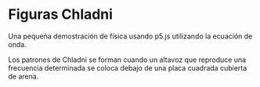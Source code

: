 # Figuras Chladni

Una pequeña demostración de física usando p5.js utilizando la ecuación de onda.

Los patrones de Chladni se forman cuando un altavoz que reproduce una frecuencia determinada se coloca debajo de una placa cuadrada cubierta de arena. 
